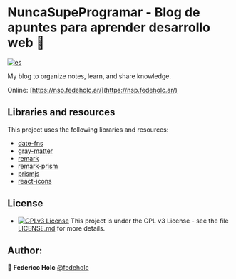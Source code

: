 # NuncaSupeProgramar - Blog de apuntes para aprender desarrollo web 👾

[![es](https://img.shields.io/badge/lang-es-yellow.svg)](https://github.com/fedeholc/NuncaSupeProgramar/edit/main/README.md)

My blog to organize notes, learn, and share knowledge.

Online: [https://nsp.fedeholc.ar/](https://nsp.fedeholc.ar/)


## Libraries and resources

This project uses the following libraries and resources:
- [date-fns](https://www.npmjs.com/package/date-fns)
- [gray-matter](https://www.npmjs.com/package/gray-matter)
- [remark](https://www.npmjs.com/package/remark)
- [remark-prism](https://www.npmjs.com/package/remark-prism)
- [prismjs](https://prismjs.com/)
- [react-icons](https://github.com/react-icons/react-icons)

## License

- [![GPLv3 License](https://img.shields.io/badge/License-GPL%20v3-yellow.svg)](https://opensource.org/licenses/) This project is under the GPL v3 License - see the file [LICENSE.md](LICENSE.md) for more details.

## Author:

👤 **Federico Holc** [@fedeholc](https://github.com/fedeholc)
